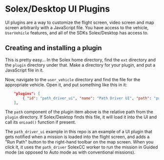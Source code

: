 # Solex/Desktop UI Plugins

UI plugins are a way to customize the flight screen, video screen and map screen arbitrarily with a JavaScript file. You have access to the vehicle, `UserVehicle` features, and all of the SDKs Solex/Desktop has access to.

## Creating and installing a plugin

This is pretty easy... In the Solex home directory, find the `ext` directory and the `plugin` directory under that. Make a directory for your plugin, and put a JavaScript file in it. 

Now, navigate to the `user_vehicle` directory and find the file for the appropriate vehicle. Open it, and put something like this in it:

```json
    "plugins": [
        { "id": "path_driver_ui", "name": "Path Driver UI", "path": "path_driver_ui/index.js" }
    ],
```

The `path` component of the plugin item above is the relative path from the `plugin` directory. If Solex/Desktop finds this file, it will load it into the UI and call its `onLoad()` function if present. 

The `path_driver_ui` example in this repo is an example of a UI plugin that gets notified when a mission is loaded into the flight screen, and adds a "Run Path" button to the right-hand toolbar on the map screen. When you click it, it uses the `path_driver` SolexCC worker to run the mission in Guided mode (as opposed to Auto mode as with conventional missions).

